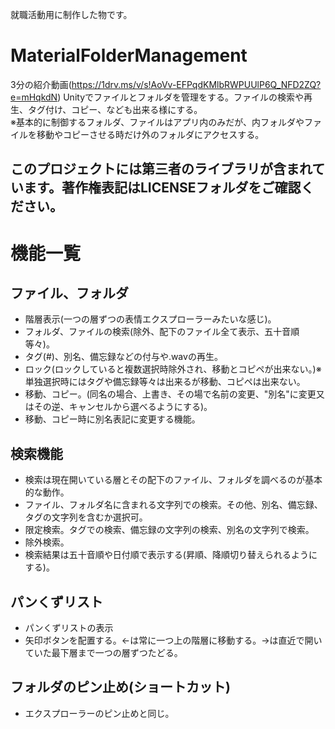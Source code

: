 就職活動用に制作した物です。
# MaterialFolderManagement
3分の紹介動画(https://1drv.ms/v/s!AoVv-EFPqdKMlbRWPUUlP6Q_NFD2ZQ?e=mHqkdN)
 Unityでファイルとフォルダを管理をする。ファイルの検索や再生、タグ付け、コピー、なども出来る様にする。  
 ※基本的に制御するフォルダ、ファイルはアプリ内のみだが、内フォルダやファイルを移動やコピーさせる時だけ外のフォルダにアクセスする。

## このプロジェクトには第三者のライブラリが含まれています。著作権表記はLICENSEフォルダをご確認ください。

# 機能一覧
## ファイル、フォルダ
* 階層表示(一つの層ずつの表情エクスプローラーみたいな感じ)。  
* フォルダ、ファイルの検索(除外、配下のファイル全て表示、五十音順等々)。  
* タグ(#)、別名、備忘録などの付与や.wavの再生。  
* ロック(ロックしていると複数選択時除外され、移動とコピペが出来ない。)※単独選択時にはタグや備忘録等々は出来るが移動、コピペは出来ない。
* 移動、コピー。(同名の場合、上書き、その場で名前の変更、"別名"に変更又はその逆、キャンセルから選べるようにする)。
* 移動、コピー時に別名表記に変更する機能。
## 検索機能  
* 検索は現在開いている層とその配下のファイル、フォルダを調べるのが基本的な動作。
* ファイル、フォルダ名に含まれる文字列での検索。その他、別名、備忘録、タグの文字列を含むか選択可。
* 限定検索。タグでの検索、備忘録の文字列の検索、別名の文字列で検索。
* 除外検索。
* 検索結果は五十音順や日付順で表示する(昇順、降順切り替えられるようにする)。
## パンくずリスト
* パンくずリストの表示
* 矢印ボタンを配置する。←は常に一つ上の階層に移動する。→は直近で開いていた最下層まで一つの層ずつたどる。
## フォルダのピン止め(ショートカット)
* エクスプローラーのピン止めと同じ。

